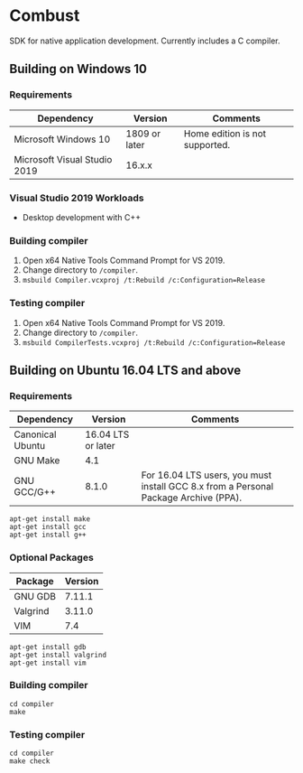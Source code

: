 Combust
=======

SDK for native application development. Currently includes a C compiler.

Building on Windows 10
----------------------

### Requirements
| Dependency                   | Version       | Comments                       |
|------------------------------|---------------|--------------------------------|
| Microsoft Windows 10         | 1809 or later | Home edition is not supported. |
| Microsoft Visual Studio 2019 | 16.x.x        |                                |

### Visual Studio 2019 Workloads
- Desktop development with C++

### Building compiler
1. Open x64 Native Tools Command Prompt for VS 2019.
2. Change directory to `/compiler`.
3. `msbuild Compiler.vcxproj /t:Rebuild /c:Configuration=Release`

### Testing compiler
1. Open x64 Native Tools Command Prompt for VS 2019.
2. Change directory to `/compiler`.
3. `msbuild CompilerTests.vcxproj /t:Rebuild /c:Configuration=Release`

Building on Ubuntu 16.04 LTS and above
--------------------------------------

### Requirements
| Dependency       | Version            | Comments                                                                             |
|------------------|--------------------|--------------------------------------------------------------------------------------|
| Canonical Ubuntu | 16.04 LTS or later |                                                                                      |
| GNU Make         | 4.1                |                                                                                      |
| GNU GCC/G++      | 8.1.0              | For 16.04 LTS users, you must install GCC 8.x from a Personal Package Archive (PPA). |
```
apt-get install make
apt-get install gcc
apt-get install g++
```

### Optional Packages
| Package          | Version |
|------------------|---------|
| GNU GDB          | 7.11.1  |
| Valgrind         | 3.11.0  |
| VIM              | 7.4     |
```
apt-get install gdb
apt-get install valgrind
apt-get install vim
```

### Building compiler
```
cd compiler
make
```

### Testing compiler
```
cd compiler
make check
```
